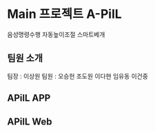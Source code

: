 # Main 프로젝트 A-PilL
음성명령수행 자동높이조절 스마트베개
## 팀원 소개
팀장 : 이상원
팀원 : 오승헌 조도원 이다현 임유동 이건중
## APilL APP
## APilL Web

